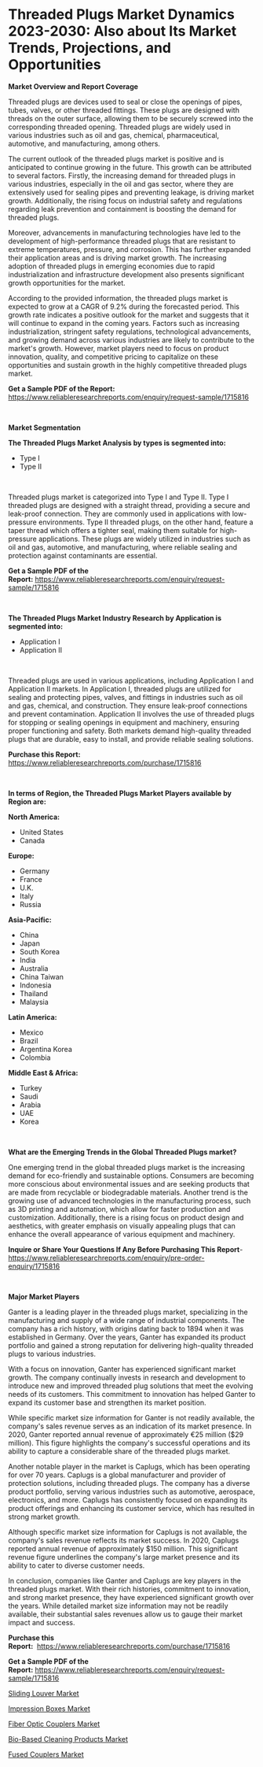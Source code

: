 <p><h1>Threaded Plugs Market Dynamics 2023-2030: Also about Its Market Trends, Projections, and Opportunities</h1></p><p><strong>Market Overview and Report Coverage</strong></p>
<p><p>Threaded plugs are devices used to seal or close the openings of pipes, tubes, valves, or other threaded fittings. These plugs are designed with threads on the outer surface, allowing them to be securely screwed into the corresponding threaded opening. Threaded plugs are widely used in various industries such as oil and gas, chemical, pharmaceutical, automotive, and manufacturing, among others.</p><p>The current outlook of the threaded plugs market is positive and is anticipated to continue growing in the future. This growth can be attributed to several factors. Firstly, the increasing demand for threaded plugs in various industries, especially in the oil and gas sector, where they are extensively used for sealing pipes and preventing leakage, is driving market growth. Additionally, the rising focus on industrial safety and regulations regarding leak prevention and containment is boosting the demand for threaded plugs.</p><p>Moreover, advancements in manufacturing technologies have led to the development of high-performance threaded plugs that are resistant to extreme temperatures, pressure, and corrosion. This has further expanded their application areas and is driving market growth. The increasing adoption of threaded plugs in emerging economies due to rapid industrialization and infrastructure development also presents significant growth opportunities for the market.</p><p>According to the provided information, the threaded plugs market is expected to grow at a CAGR of 9.2% during the forecasted period. This growth rate indicates a positive outlook for the market and suggests that it will continue to expand in the coming years. Factors such as increasing industrialization, stringent safety regulations, technological advancements, and growing demand across various industries are likely to contribute to the market's growth. However, market players need to focus on product innovation, quality, and competitive pricing to capitalize on these opportunities and sustain growth in the highly competitive threaded plugs market.</p></p>
<p><strong>Get a Sample PDF of the Report:</strong> <a href="https://www.reliableresearchreports.com/enquiry/request-sample/1715816">https://www.reliableresearchreports.com/enquiry/request-sample/1715816</a></p>
<p>&nbsp;</p>
<p><strong>Market Segmentation</strong></p>
<p><strong>The Threaded Plugs Market Analysis by types is segmented into:</strong></p>
<p><ul><li>Type I</li><li>Type II</li></ul></p>
<p>&nbsp;</p>
<p><p>Threaded plugs market is categorized into Type I and Type II. Type I threaded plugs are designed with a straight thread, providing a secure and leak-proof connection. They are commonly used in applications with low-pressure environments. Type II threaded plugs, on the other hand, feature a taper thread which offers a tighter seal, making them suitable for high-pressure applications. These plugs are widely utilized in industries such as oil and gas, automotive, and manufacturing, where reliable sealing and protection against contaminants are essential.</p></p>
<p><strong>Get a Sample PDF of the Report:</strong>&nbsp;<a href="https://www.reliableresearchreports.com/enquiry/request-sample/1715816">https://www.reliableresearchreports.com/enquiry/request-sample/1715816</a></p>
<p>&nbsp;</p>
<p><strong>The Threaded Plugs Market Industry Research by Application is segmented into:</strong></p>
<p><ul><li>Application I</li><li>Application II</li></ul></p>
<p>&nbsp;</p>
<p><p>Threaded plugs are used in various applications, including Application I and Application II markets. In Application I, threaded plugs are utilized for sealing and protecting pipes, valves, and fittings in industries such as oil and gas, chemical, and construction. They ensure leak-proof connections and prevent contamination. Application II involves the use of threaded plugs for stopping or sealing openings in equipment and machinery, ensuring proper functioning and safety. Both markets demand high-quality threaded plugs that are durable, easy to install, and provide reliable sealing solutions.</p></p>
<p><strong>Purchase this Report:</strong>&nbsp; <a href="https://www.reliableresearchreports.com/purchase/1715816">https://www.reliableresearchreports.com/purchase/1715816</a></p>
<p>&nbsp;</p>
<p><strong>In terms of Region, the Threaded Plugs Market Players available by Region are:</strong></p>
<p>
    <p> <strong> North America: </strong>
        <ul>
            <li>United States</li>
            <li>Canada</li>
        </ul>
        </p> 
    <p> <strong> Europe: </strong>
        <ul>
            <li>Germany</li>
            <li>France</li>
            <li>U.K.</li>
            <li>Italy</li>
            <li>Russia</li>
        </ul>
        </p> 
    <p> <strong> Asia-Pacific: </strong>
        <ul>
            <li>China</li>
            <li>Japan</li>
            <li>South Korea</li>
            <li>India</li>
            <li>Australia</li>
            <li>China Taiwan</li>
            <li>Indonesia</li>
            <li>Thailand</li>
            <li>Malaysia</li>
        </ul>
        </p> 
    <p> <strong> Latin America: </strong>
        <ul>
            <li>Mexico</li>
            <li>Brazil</li>
            <li>Argentina Korea</li>
            <li>Colombia</li>
        </ul>
        </p> 
    <p> <strong> Middle East & Africa: </strong>
        <ul>
            <li>Turkey</li>
            <li>Saudi</li>
            <li>Arabia</li>
            <li>UAE</li>
            <li>Korea</li>
        </ul>
    </p>
    </p>
<p>&nbsp;</p>
<p><strong>What are the Emerging Trends in the Global Threaded Plugs market?</strong></p>
<p><p>One emerging trend in the global threaded plugs market is the increasing demand for eco-friendly and sustainable options. Consumers are becoming more conscious about environmental issues and are seeking products that are made from recyclable or biodegradable materials. Another trend is the growing use of advanced technologies in the manufacturing process, such as 3D printing and automation, which allow for faster production and customization. Additionally, there is a rising focus on product design and aesthetics, with greater emphasis on visually appealing plugs that can enhance the overall appearance of various equipment and machinery.</p></p>
<p><strong>Inquire or Share Your Questions If Any Before Purchasing This Report</strong>- <a href="https://www.reliableresearchreports.com/enquiry/pre-order-enquiry/1715816">https://www.reliableresearchreports.com/enquiry/pre-order-enquiry/1715816</a></p>
<p>&nbsp;</p>
<p><strong>Major Market Players</strong></p>
<p><p>Ganter is a leading player in the threaded plugs market, specializing in the manufacturing and supply of a wide range of industrial components. The company has a rich history, with origins dating back to 1894 when it was established in Germany. Over the years, Ganter has expanded its product portfolio and gained a strong reputation for delivering high-quality threaded plugs to various industries.</p><p>With a focus on innovation, Ganter has experienced significant market growth. The company continually invests in research and development to introduce new and improved threaded plug solutions that meet the evolving needs of its customers. This commitment to innovation has helped Ganter to expand its customer base and strengthen its market position.</p><p>While specific market size information for Ganter is not readily available, the company's sales revenue serves as an indication of its market presence. In 2020, Ganter reported annual revenue of approximately €25 million ($29 million). This figure highlights the company's successful operations and its ability to capture a considerable share of the threaded plugs market.</p><p>Another notable player in the market is Caplugs, which has been operating for over 70 years. Caplugs is a global manufacturer and provider of protection solutions, including threaded plugs. The company has a diverse product portfolio, serving various industries such as automotive, aerospace, electronics, and more. Caplugs has consistently focused on expanding its product offerings and enhancing its customer service, which has resulted in strong market growth.</p><p>Although specific market size information for Caplugs is not available, the company's sales revenue reflects its market success. In 2020, Caplugs reported annual revenue of approximately $150 million. This significant revenue figure underlines the company's large market presence and its ability to cater to diverse customer needs.</p><p>In conclusion, companies like Ganter and Caplugs are key players in the threaded plugs market. With their rich histories, commitment to innovation, and strong market presence, they have experienced significant growth over the years. While detailed market size information may not be readily available, their substantial sales revenues allow us to gauge their market impact and success.</p></p>
<p><strong>Purchase this Report:</strong>&nbsp;&nbsp;<a href="https://www.reliableresearchreports.com/purchase/1715816">https://www.reliableresearchreports.com/purchase/1715816</a></p>
<p></p>
<p><strong>Get a Sample PDF of the Report:</strong>&nbsp;<a href="https://www.reliableresearchreports.com/enquiry/request-sample/1715816">https://www.reliableresearchreports.com/enquiry/request-sample/1715816</a></p>
<p><p><a href="https://www.linkedin.com/pulse/sliding-louver-market-size-share-amp-trends-analysis-report-cfyof/">Sliding Louver Market</a></p><p><a href="https://medium.com/@ginawindler1965/impression-boxes-market-trends-and-market-analysis-forecasted-for-period-2023-2030-1f9c62d422aa">Impression Boxes Market</a></p><p><a href="https://github.com/ChiragRP21/Market-Research-Report-List-1/blob/main/fiber-optic-couplers-market.md">Fiber Optic Couplers Market</a></p><p><a href="https://medium.com/@emmyrolfson8689/bio-based-cleaning-products-market-exploring-market-share-market-trends-and-future-growth-c155533d81e8">Bio-Based Cleaning Products Market</a></p><p><a href="https://github.com/Chiragrp22/Market-Research-Report-List-1/blob/main/fused-couplers-market.md">Fused Couplers Market</a></p></p>